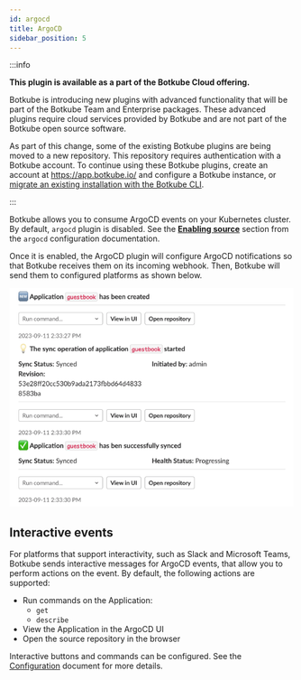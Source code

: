 ```yaml
---
id: argocd
title: ArgoCD
sidebar_position: 5
---
```


:::info

**This plugin is available as a part of the Botkube Cloud offering.**

Botkube is introducing new plugins with advanced functionality that will be part of the Botkube Team and Enterprise packages. These advanced plugins require cloud services provided by Botkube and are not part of the Botkube open source software.

As part of this change, some of the existing Botkube plugins are being moved to a new repository. This repository requires authentication with a Botkube account. To continue using these Botkube plugins, create an account at https://app.botkube.io/ and configure a Botkube instance, or [migrate an existing installation with the Botkube CLI](../../cli/migrate.md).

:::

Botkube allows you to consume ArgoCD events on your Kubernetes cluster. By default, `argocd` plugin is disabled. See the [**Enabling source**](../../configuration/source/argocd#enabling-source) section from the `argocd` configuration documentation.

Once it is enabled, the ArgoCD plugin will configure ArgoCD notifications so that Botkube receives them on its incoming webhook. Then, Botkube will send them to configured platforms as shown below.

![ArgoCD events](./assets/argocd-events.png)

## Interactive events

For platforms that support interactivity, such as Slack and Microsoft Teams, Botkube sends interactive messages for ArgoCD events, that allow you to perform actions on the event. By default, the following actions are supported:

- Run commands on the Application:
  - `get`
  - `describe`
- View the Application in the ArgoCD UI
- Open the source repository in the browser

Interactive buttons and commands can be configured. See the [Configuration](../../configuration/source/argocd.md) document for more details.
